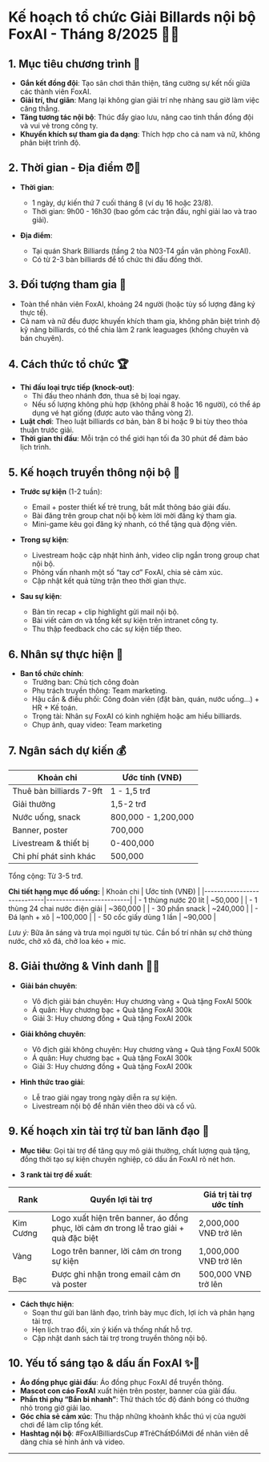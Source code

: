 # Kế hoạch tổ chức **Giải Billards nội bộ FoxAI - Tháng 8/2025** 🎱🔥

## 1. Mục tiêu chương trình 🎯

- **Gắn kết đồng đội**: Tạo sân chơi thân thiện, tăng cường sự kết nối giữa các thành viên FoxAI.  
- **Giải trí, thư giãn**: Mang lại không gian giải trí nhẹ nhàng sau giờ làm việc căng thẳng.  
- **Tăng tương tác nội bộ**: Thúc đẩy giao lưu, nâng cao tinh thần đồng đội và vui vẻ trong công ty.  
- **Khuyến khích sự tham gia đa dạng**: Thích hợp cho cả nam và nữ, không phân biệt trình độ.

## 2. Thời gian - Địa điểm ⏰📍

- **Thời gian**:  
  - 1 ngày, dự kiến thứ 7 cuối tháng 8 (ví dụ 16 hoặc 23/8).  
  - Thời gian: 9h00 - 16h30 (bao gồm các trận đấu, nghỉ giải lao và trao giải).

- **Địa điểm**:  
  - Tại quán Shark Billiards (tầng 2 tòa N03-T4 gần văn phòng FoxAI).  
  - Có từ 2-3 bàn billiards để tổ chức thi đấu đồng thời.

## 3. Đối tượng tham gia 👥

- Toàn thể nhân viên FoxAI, khoảng 24 người (hoặc tùy số lượng đăng ký thực tế).  
- Cả nam và nữ đều được khuyến khích tham gia, không phân biệt trình độ kỹ năng billiards, có thể chia làm 2 rank leaguages (không chuyên và bán chuyên).

## 4. Cách thức tổ chức 🏆

- **Thi đấu loại trực tiếp (knock-out)**:  
  - Thi đấu theo nhánh đơn, thua sẽ bị loại ngay.  
  - Nếu số lượng không phù hợp (không phải 8 hoặc 16 người), có thể áp dụng vé hạt giống (được auto vào thẳng vòng 2).  
- **Luật chơi**: Theo luật billiards cơ bản, bàn 8 bi hoặc 9 bi tùy theo thỏa thuận trước giải.  
- **Thời gian thi đấu**: Mỗi trận có thể giới hạn tối đa 30 phút để đảm bảo lịch trình.

## 5. Kế hoạch truyền thông nội bộ 📣

- **Trước sự kiện** (1-2 tuần):  
  - Email + poster thiết kế trẻ trung, bắt mắt thông báo giải đấu.  
  - Bài đăng trên group chat nội bộ kèm lời mời đăng ký tham gia.  
  - Mini-game kêu gọi đăng ký nhanh, có thể tặng quà động viên.

- **Trong sự kiện**:  
  - Livestream hoặc cập nhật hình ảnh, video clip ngắn trong group chat nội bộ.  
  - Phỏng vấn nhanh một số “tay cơ” FoxAI, chia sẻ cảm xúc.  
  - Cập nhật kết quả từng trận theo thời gian thực.

- **Sau sự kiện**:  
  - Bản tin recap + clip highlight gửi mail nội bộ.  
  - Bài viết cảm ơn và tổng kết sự kiện trên intranet công ty.  
  - Thu thập feedback cho các sự kiện tiếp theo.

## 6. Nhân sự thực hiện 👥

- **Ban tổ chức chính**:  
  - Trưởng ban: Chủ tịch công đoàn  
  - Phụ trách truyền thông: Team marketing.  
  - Hậu cần & điều phối: Công đoàn viên (đặt bàn, quán, nước uống...) + HR + Kế toán.
  - Trọng tài: Nhân sự FoxAI có kinh nghiệm hoặc am hiểu billiards.  
  - Chụp ảnh, quay video: Team marketing

## 7. Ngân sách dự kiến 💰

| Khoản chi               | Ước tính (VNĐ)           |
|-------------------------|--------------------------|
| Thuê bàn billiards 7-9ft  | 1 - 1,5 trđ    |
| Giải thưởng             | 1,5-2 trđ    |
| Nước uống, snack        | 800,000 - 1,200,000      |
| Banner, poster          | 700,000                  |
| Livestream & thiết bị   | 0-400,000                  |
| Chi phí phát sinh khác  | 500,000                  |

Tổng cộng: Từ 3-5 trđ.

**Chi tiết hạng mục đồ uống:**
| Khoản chi                  | Ước tính (VNĐ)           |
|----------------------------|--------------------------|
| - 1 thùng nước 20 lít      | ~50,000                 |
| - 1 thùng 24 chai nước điện giải | ~360,000            |
| - 30 phần snack            | ~240,000                 |
| - Đá lạnh + xô                 | ~100,000                 |
| - 50 cốc giấy dùng 1 lần   | ~90,000                  |

*Lưu ý:* Bữa ăn sáng và trưa mọi người tự túc. Cần bố trí nhân sự chở thùng nước, chở xô đá, chở loa kéo + mic.

## 8. Giải thưởng & Vinh danh 🥇🏅

- **Giải bán chuyên**:  
  - Vô địch giải bán chuyên: Huy chương vàng + Quà tặng FoxAI 500k 
  - Á quân: Huy chương bạc + Quà tặng FoxAI 300k
  - Giải 3: Huy chương đồng + Quà tặng FoxAI 200k

- **Giải không chuyên**: 
  - Vô địch giải không chuyên: Huy chương vàng + Quà tặng FoxAI 500k 
  - Á quân: Huy chương bạc + Quà tặng FoxAI 300k  
  - Giải 3: Huy chương đồng + Quà tặng FoxAI 200k

- **Hình thức trao giải**:  
  - Lễ trao giải ngay trong ngày diễn ra sự kiện.  
  - Livestream nội bộ để nhân viên theo dõi và cổ vũ.

## 9. Kế hoạch xin tài trợ từ ban lãnh đạo 🏅

- **Mục tiêu**: Gọi tài trợ để tăng quy mô giải thưởng, chất lượng quà tặng, đồng thời tạo sự kiện chuyên nghiệp, có dấu ấn FoxAI rõ nét hơn.

- **3 rank tài trợ đề xuất**:

| Rank         | Quyền lợi tài trợ                                             | Giá trị tài trợ ước tính    |
|--------------|---------------------------------------------------------------|----------------------------|
| Kim Cương    | Logo xuất hiện trên banner, áo đồng phục, lời cảm ơn trong lễ trao giải + quà đặc biệt | 2,000,000 VNĐ trở lên       |
| Vàng         | Logo trên banner, lời cảm ơn trong sự kiện                    | 1,000,000 VNĐ trở lên       |
| Bạc          | Được ghi nhận trong email cảm ơn và poster                   | 500,000 VNĐ trở lên       |

- **Cách thực hiện**:  
  - Soạn thư gửi ban lãnh đạo, trình bày mục đích, lợi ích và phân hạng tài trợ.  
  - Hẹn lịch trao đổi, xin ý kiến và thống nhất hỗ trợ.  
  - Cập nhật danh sách tài trợ trong truyền thông nội bộ.

## 10. Yếu tố sáng tạo & dấu ấn FoxAI ✨🚀

- **Áo đồng phục giải đấu**: Áo đồng phục FoxAI để truyền thông.  
- **Mascot con cáo FoxAI** xuất hiện trên poster, banner của giải đấu. 
- **Phần thi phụ “Bắn bi nhanh”**: Thử thách tốc độ đánh bóng có thưởng nhỏ trong giờ giải lao.  
- **Góc chia sẻ cảm xúc**: Thu thập những khoảnh khắc thú vị của người chơi để làm clip tổng kết.  
- **Hashtag nội bộ**: #FoxAIBilliardsCup #TrẻChấtĐổiMới để nhân viên dễ dàng chia sẻ hình ảnh và video.

---
